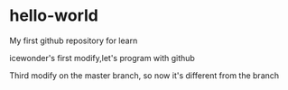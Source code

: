 # hello-world
My first github repository for learn

icewonder's first modify,let's program with github

Third modify on the master branch, so now it's different from the branch
